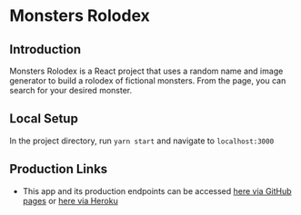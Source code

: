 # Monsters Rolodex

## Introduction
Monsters Rolodex is a React project that uses a random name and image generator to build a rolodex of fictional monsters. From the page, you can search for your desired monster.

## Local Setup
In the project directory, run `yarn start` and navigate to `localhost:3000`

## Production Links
- This app and its production endpoints can be accessed [here via GitHub pages](https://leiyakenney.github.io/monstersrolodex/) or [here via Heroku](https://whispering-citadel-06941.herokuapp.com/)
